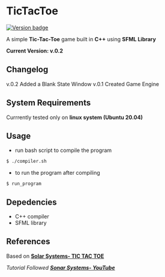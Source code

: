 # TicTacToe

[![Version badge](https://img.shields.io/badge/Version-v.0.2-orange.svg)](https://shields.io/)

A simple **Tic-Tac-Toe** game built in **C++** using **SFML Library**

**Current Version: v.0.2**

## Changelog

v.0.2 Added a Blank State Window
v.0.1 Created Game Engine

## System Requirements

Currrently tested only on **linux system (Ubuntu 20.04)**

## Usage

-   run bash script to compile the program

```bash
$ ./compiler.sh
```

-   to run the program after compiling

```shell
$ run_program
```

## Depedencies

-   C++ compiler
-   SFML library

## References

Based on **[Solar Systems- TIC TAC TOE](https://github.com/SonarSystems/Tic-Tac-Toe-SFML-CPP)**

_Tutorial Followed **[Sonar Systems- YouTube](https://www.youtube.com/playlist?list=PLRtjMdoYXLf4L0UVTggZdTV55baO6x6CO)**_

